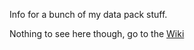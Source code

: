 Info for a bunch of my data pack stuff.

Nothing to see here though, go to the [Wiki](https://github.com/VoodooBeard/VoodooPacks-Wiki/wiki)
